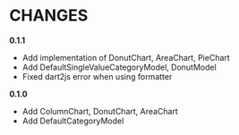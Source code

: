 # CHANGES

**0.1.1**

* Add implementation of DonutChart, AreaChart, PieChart
* Add DefaultSingleValueCategoryModel, DonutModel
* Fixed dart2js error when using formatter

**0.1.0**

* Add ColumnChart, DonutChart, AreaChart
* Add DefaultCategoryModel